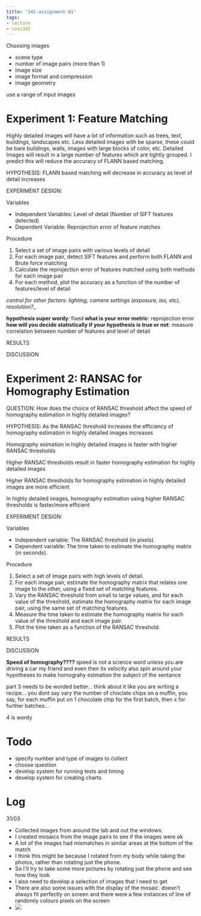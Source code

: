 ```yaml
---
title: "342-assignment-01"
tags: 
- lecture
- cosc342
---
```


Choosing images
- scene type
- number of image pairs (more than 1)
- image size
- image format and compression
- image geometry

use a range of input images

# Experiment 1: Feature Matching
Highly detailed images will have a lot of information such as trees, text, buildings, landscapes etc. Less detailed images with be sparse, these could be bare buildings, walls, images with large blocks of color, etc. Detailed Images will result in a large number of features which are tightly grouped. I predict this will reduce the accuracy of FLANN based matching.

HYPOTHESIS: 
FLANN based matching will decrease in accuracy as level of detail increases

EXPERIMENT DESIGN:

Variables
- Independent Variables: Level of detail (Number of SIFT features detected)
- Dependent Variable: Reprojection error of feature matches

Procedure
1. Select a set of image pairs with various levels of detail
2. For each image pair, detect SIFT features and perform both FLANN and Brute force matching
3. Calculate the reprojection error of features matched using both methods for each image pair
4. For each method, plot the accuracy as a function of the number of features/level of detail

_control for other factors: lighting, camera settings (exposure, iso, etc), resolution?__

**hypothesis super wordy**: fixed
**what is your error metric**: reprojection error
**how will you decide statistically if your hypothesis is true or not**: measure correlation between number of features and level of detail

RESULTS

DISCUSSION


# Experiment 2: RANSAC for Homography Estimation
QUESTION: How does the choice of RANSAC threshold affect the speed of homography estimation in highly detailed images?

HYPOTHESIS: As the RANSAC threshold increases the efficiency of homography estimation in highly detailed images increases

Homography esimation in highly detailed images is faster with higher RANSAC thresholds

Higher RANSAC thresholds result in faster homography estimation for highly detailed images

Higher RANSAC thresholds for homography estimation in highly detailed images are more efficient		

In highly detailed images, homography estimation using higher RANSAC thresholds is faster/more efficient

EXPERIMENT DESIGN:

Variables
- Independent variable: The RANSAC threshold (in pixels).
- Dependent variable: The time taken to estimate the homography matrix (in seconds).

Procedure
1.  Select a set of image pairs with high levels of detail.
2.  For each image pair, estimate the homography matrix that relates one image to the other, using a fixed set of matching features.
3.  Vary the RANSAC threshold from small to large values, and for each value of the threshold, estimate the homography matrix for each image pair, using the same set of matching features.
4.  Measure the time taken to estimate the homography matrix for each value of the threshold and each image pair.
5.  Plot the time taken as a function of the RANSAC threshold.

RESULTS

DISCUSSION
    
**Speed of homography????** speed is not a science word unless you are driving a car my friend
and even then its velocity
also spin around your hypotheses to make homograhy estmation the subject of the sentance

part 3 needs to be worded better... think about it like you are writing a recipe... you dont say vary the number of choclate chips on a muffin, you say, for each muffin put on 1 chocolate chip for the first batch, then x for further batches...

4 is wordy


# Todo
- specify number and type of images to collect
- choose question
- develop system for running tests and timing
- develop system for creating charts

# Log
31/03
- Collected images from around the lab and out the windows.
- I created mosaics from the image pairs to see if the images were ok
- A lot of the images had mismatches in similar areas at the bottom of the match
- I think this might be because I rotated from my body while taking the photos, rather than rotating just the phone.
- So I'll try to take some more pictures by rotating just the phone and see how they look
- I also need to develop a selection of images that I need to get
- There are also some issues with the display of the mosaic. doesn't always fit perfectly on screen and there were a few instances of line of randomly colours pixels on the screen
- ![](https://i.imgur.com/tAw2HJQ.png)
